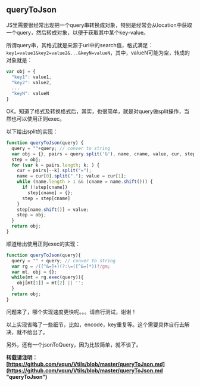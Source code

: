 ## queryToJson
JS里需要很经常出现把一个query串转换成对象，特别是经常会从location中获取一个query，然后转成对象，以便于获取其中某个key-value。

所谓query串，其格式就是来源于url中的search值，格式满足：`key1=value1&key2=value2&...&keyN=valueN`，其中，valueN可能为空，转成的对象就是：
```javascript
var obj = {
  "key1": value1,
  "key2": value2,
  ...
  "keyN": valueN
}
```
OK，知道了格式及转换格式后，其实，也很简单，就是对query做split操作，当然也可以使用正则exec。

以下给出split的实现：
```javascript
function queryToJson(query) {
  query = ""+query; // conver to string
  var obj = {}, pairs = query.split('&'), name, cname, value, cur, step;
  step = obj;
  for (var k = pairs.length; k; ) {
    cur = pairs[--k].split("=");
    name = cur[0].split("."); value = cur[1];
    while (name.length > 1 && (cname = name.shift())) {
      if (!step[cname])
        step[cname] = {};
      step = step[cname]
    }
    step[name.shift()] = value;
    step = obj;
  }
  return obj;
}
```
顺道给出使用正则exec的实现：
```javascript
function queryToJson(query){
  query = "" + query; // conver to string
  var rg = /([^&=]+)(?:\=([^&=]*))?/gm;
  var mt, obj = {};
  while(mt = rg.exec(query)){
    obj[mt[1]] = mt[2] || '';
  }
  return obj;
}
```
问题来了，哪个实现速度更快呢。。。请自行测试，谢谢！

以上实现省略了一些细节，比如，encode，key重复等。这个需要具体自行去解决，就不给出了。

另外，还有一个jsonToQuery，因为比较简单，就不谈了。

**转载请注明：[https://github.com/vqun/Vtils/blob/master/queryToJson.md](https://github.com/vqun/Vtils/blob/master/queryToJson.md "queryToJson")**
